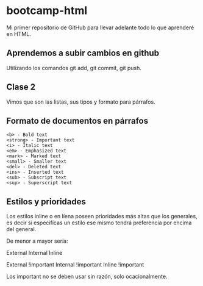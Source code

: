 # bootcamp-html

Mi primer repositorio de GitHub para llevar adelante todo lo que aprenderé en HTML.

## Aprendemos a subir cambios en github

Utilizando los comandos git add, git commit, git push.

## Clase 2

Vimos que son las listas, sus tipos y formato para párrafos.

## Formato de documentos en párrafos

    <b> - Bold text
    <strong> - Important text
    <i> - Italic text
    <em> - Emphasized text
    <mark> - Marked text
    <small> - Smaller text
    <del> - Deleted text
    <ins> - Inserted text
    <sub> - Subscript text
    <sup> - Superscript text

## Estilos y prioridades
 
Los estilos inline o en líena poseen prioridades más altas que los generales, es decir si especifícas un estilo ese mismo tendrá preferencia por encima del general.

De menor a mayor sería:

External
Internal
Inline

External !important
Internal !important
Inline !important

Los important no se deben usar sin razón, solo ocacionalmente.